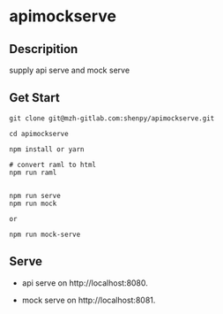 # apimockserve

## Descripition

supply api serve and mock serve

## Get Start

```
git clone git@mzh-gitlab.com:shenpy/apimockserve.git

cd apimockserve

npm install or yarn

# convert raml to html
npm run raml


npm run serve
npm run mock

or

npm run mock-serve

```

## Serve

- api serve on http://localhost:8080.

* mock serve on http://localhost:8081.
